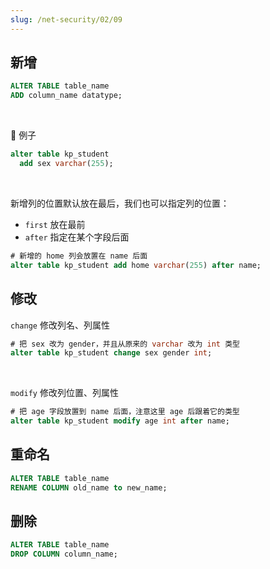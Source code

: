 ```yaml
---
slug: /net-security/02/09
---
```


## 新增

```sql
ALTER TABLE table_name 
ADD column_name datatype;
```

<br />

🌰 例子

```sql
alter table kp_student
  add sex varchar(255);
```

<br />

新增列的位置默认放在最后，我们也可以指定列的位置：

- `first` 放在最前
- `after` 指定在某个字段后面

```sql
# 新增的 home 列会放置在 name 后面
alter table kp_student add home varchar(255) after name;
```

## 修改

`change` 修改列名、列属性

```sql
# 把 sex 改为 gender，并且从原来的 varchar 改为 int 类型
alter table kp_student change sex gender int;
```

<br />

`modify` 修改列位置、列属性

```sql
# 把 age 字段放置到 name 后面，注意这里 age 后跟着它的类型
alter table kp_student modify age int after name;
```

## 重命名

```sql
ALTER TABLE table_name 
RENAME COLUMN old_name to new_name;
```

## 删除

```sql
ALTER TABLE table_name 
DROP COLUMN column_name;
```
